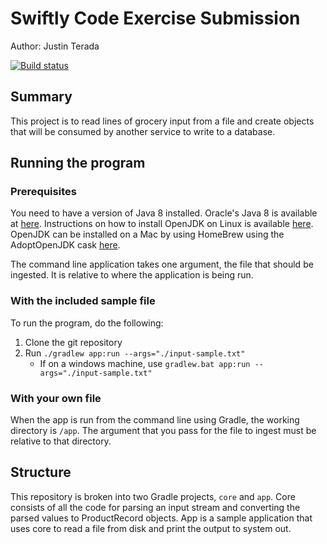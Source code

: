 # Swiftly Code Exercise Submission
Author: Justin Terada

[![Build status](https://ci.appveyor.com/api/projects/status/eevucgn9pndl3vy9?svg=true)](https://ci.appveyor.com/project/justinterada/swiftly-code-exercise)

## Summary
This project is to read lines of grocery input from a file and create objects that will
be consumed by another service to write to a database.

## Running the program
### Prerequisites
You need to have a version of Java 8 installed. Oracle's Java 8 is available at [here](https://www.oracle.com/technetwork/java/javase/downloads/jdk8-downloads-2133151.html).
Instructions on how to install OpenJDK on Linux is available [here](http://openjdk.java.net/install/index.html).
OpenJDK can be installed on a Mac by using HomeBrew using the AdoptOpenJDK cask [here](https://github.com/AdoptOpenJDK/homebrew-openjdk).

The command line application takes one argument, the file that should be ingested. It is relative to where
the application is being run.

### With the included sample file
To run the program, do the following:

1. Clone the git repository
2. Run `./gradlew app:run --args="./input-sample.txt"`
    * If on a windows machine, use `gradlew.bat app:run --args="./input-sample.txt"` 

### With your own file
When the app is run from the command line using Gradle, the working directory is `/app`. The argument
that you pass for the file to ingest must be relative to that directory.

## Structure
This repository is broken into two Gradle projects, `core` and `app`. Core consists
of all the code for parsing an input stream and converting the parsed values to ProductRecord objects. 
App is a sample application that uses core to read a file from disk and print the output to
system out.